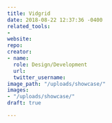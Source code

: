 ```yaml
---
title: Vidgrid
date: 2018-08-22 12:37:36 -0400
related_tools:
- 
website: 
repo: 
creator:
- name: 
  role: Design/Development
  url: 
  twitter_username: 
image_path: "/uploads/showcase/"
images:
- "/uploads/showcase/"
draft: true

---
```

